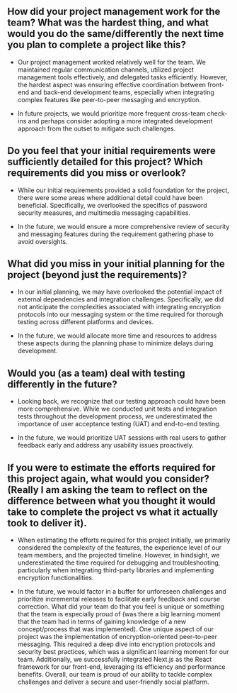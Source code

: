## How did your project management work for the team?  What was the hardest thing, and what would you do the same/differently the next time you plan to complete a project like this? 

- Our project management worked relatively well for the team. We maintained regular communication channels, utilized project management tools effectively, and delegated tasks efficiently. However, the hardest aspect was ensuring effective coordination between front-end and back-end development teams, especially when integrating complex features like peer-to-peer messaging and encryption. 

- In future projects, we would prioritize more frequent cross-team check-ins and perhaps consider adopting a more integrated development approach from the outset to mitigate such challenges.

## Do you feel that your initial requirements were sufficiently detailed for this project?  Which requirements did you miss or overlook?
- While our initial requirements provided a solid foundation for the project, there were some areas where additional detail could have been beneficial. Specifically, we overlooked the specifics of password security measures, and multimedia messaging capabilities. 

- In the future, we would ensure a more comprehensive review of security and messaging features during the requirement gathering phase to avoid oversights.

## What did you miss in your initial planning for the project (beyond just the requirements)?
- In our initial planning, we may have overlooked the potential impact of external dependencies and integration challenges. Specifically, we did not anticipate the complexities associated with integrating encryption protocols into our messaging system or the time required for thorough testing across different platforms and devices.

- In the future, we would allocate more time and resources to address these aspects during the planning phase to minimize delays during development.

## Would you (as a team) deal with testing differently in the future?

- Looking back, we recognize that our testing approach could have been more comprehensive. While we conducted unit tests and integration tests throughout the development process, we underestimated the importance of user acceptance testing (UAT) and end-to-end testing.

- In the future, we would prioritize UAT sessions with real users to gather feedback early and address any usability issues proactively.

## If you were to estimate the efforts required for this project again, what would you consider?  (Really I am asking the team to reflect on the difference between what you thought it would take to complete the project vs what it actually took to deliver it). 

- When estimating the efforts required for this project initially, we primarily considered the complexity of the features, the experience level of our team members, and the projected timeline. However, in hindsight, we underestimated the time required for debugging and troubleshooting, particularly when integrating third-party libraries and implementing encryption functionalities.

- In the future, we would factor in a buffer for unforeseen challenges and prioritize incremental releases to facilitate early feedback and course correction.
What did your team do that you feel is unique or something that the team is especially proud of (was there a big learning moment that the team had in terms of gaining knowledge of a new concept/process that was implemented).
One unique aspect of our project was the implementation of encryption-oriented peer-to-peer messaging. This required a deep dive into encryption protocols and security best practices, which was a significant learning moment for our team. Additionally, we successfully integrated Next.js as the React framework for our front-end, leveraging its efficiency and performance benefits. Overall, our team is proud of our ability to tackle complex challenges and deliver a secure and user-friendly social platform.
